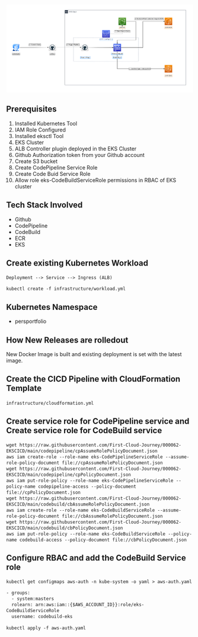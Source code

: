 
![Create Infrastructure](./architecture.png) 


## Prerequisites

1. Installed Kubernetes Tool
2. IAM Role Configured
3. Installed eksctl Tool
4. EKS Cluster
5. ALB Controller plugin deployed in the EKS Cluster
6. Github Authorization token from your Github account
7. Create S3 bucket
8. Create CodePipeline Service Role
9. Create Code Buid Service Role
10. Allow role eks-CodeBuildServiceRole permissions in RBAC of EKS cluster

## Tech Stack Involved
- Github
- CodePipeline
- CodeBuild
- ECR
- EKS


## Create existing Kubernetes Workload
`Deployment --> Service --> Ingress (ALB)`

```
kubectl create -f infrastructure/workload.yml
```

## Kubernetes Namespace
- persportfolio

## How New Releases are rolledout
New Docker Image is built and existing deployment is set with the latest image.


## Create the CICD Pipeline with CloudFormation Template 
`infrastructure/cloudformation.yml`

## Create service role for CodePipeline service and Create service role for CodeBuild service
```
wget https://raw.githubusercontent.com/First-Cloud-Journey/000062-EKSCICD/main/codepipeline/cpAssumeRolePolicyDocument.json
aws iam create-role --role-name eks-CodePipelineServiceRole --assume-role-policy-document file://cpAssumeRolePolicyDocument.json
wget https://raw.githubusercontent.com/First-Cloud-Journey/000062-EKSCICD/main/codepipeline/cpPolicyDocument.json
aws iam put-role-policy --role-name eks-CodePipelineServiceRole --policy-name codepipeline-access --policy-document file://cpPolicyDocument.json
wget https://raw.githubusercontent.com/First-Cloud-Journey/000062-EKSCICD/main/codebuild/cbAssumeRolePolicyDocument.json
aws iam create-role --role-name eks-CodeBuildServiceRole --assume-role-policy-document file://cbAssumeRolePolicyDocument.json
wget https://raw.githubusercontent.com/First-Cloud-Journey/000062-EKSCICD/main/codebuild/cbPolicyDocument.json
aws iam put-role-policy --role-name eks-CodeBuildServiceRole --policy-name codebuild-access --policy-document file://cbPolicyDocument.json
```


## Configure RBAC and add the CodeBuild Service role
`kubectl get configmaps aws-auth -n kube-system -o yaml > aws-auth.yaml`


```
- groups:
  - system:masters
  rolearn: arn:aws:iam::{$AWS_ACCOUNT_ID}}:role/eks-CodeBuildServiceRole
  username: codebuild-eks
```

`kubectl apply -f aws-auth.yaml`
